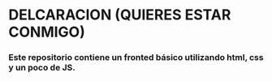 # DELCARACION (QUIERES ESTAR CONMIGO)
### Este repositorio contiene un fronted básico utilizando html, css y un poco de JS.
